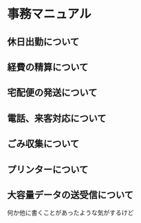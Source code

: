 # 事務マニュアル

## 休日出勤について

## 経費の精算について

## 宅配便の発送について

## 電話、来客対応について

## ごみ収集について

## プリンターについて

## 大容量データの送受信について

何か他に書くことがあったような気がするけど
